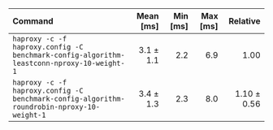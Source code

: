 | Command | Mean [ms] | Min [ms] | Max [ms] | Relative |
|:---|---:|---:|---:|---:|
| `haproxy -c -f haproxy.config -C benchmark-config-algorithm-leastconn-nproxy-10-weight-1` | 3.1 ± 1.1 | 2.2 | 6.9 | 1.00 |
| `haproxy -c -f haproxy.config -C benchmark-config-algorithm-roundrobin-nproxy-10-weight-1` | 3.4 ± 1.3 | 2.3 | 8.0 | 1.10 ± 0.56 |
